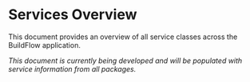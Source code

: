# Services Overview

This document provides an overview of all service classes across the BuildFlow application.

*This document is currently being developed and will be populated with service information from all packages.*
